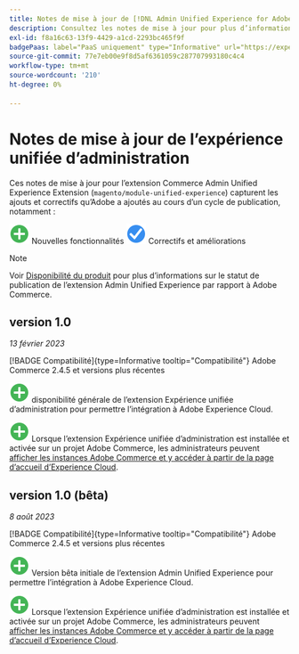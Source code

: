 ```yaml
---
title: Notes de mise à jour de [!DNL Admin Unified Experience for Adobe Commerce]
description: Consultez les notes de mise à jour pour plus d’informations sur la dernière version de l [!DNL Admin Unified Experience] extension pour Commerce.
exl-id: f8a16c63-13f9-4429-a1cd-2293bc465f9f
badgePaas: label="PaaS uniquement" type="Informative" url="https://experienceleague.adobe.com/en/docs/commerce/user-guides/product-solutions" tooltip="S’applique uniquement aux projets Adobe Commerce on Cloud (infrastructure PaaS gérée par Adobe) et aux projets On-premise."
source-git-commit: 77e7eb00e9f8d5af6361059c287707993180c4c4
workflow-type: tm+mt
source-wordcount: '210'
ht-degree: 0%

---
```


# Notes de mise à jour de l’expérience unifiée d’administration

Ces notes de mise à jour pour l’extension Commerce Admin Unified Experience Extension (`magento/module-unified-experience`) capturent les ajouts et correctifs qu’Adobe a ajoutés au cours d’un cycle de publication, notamment :

![Nouveau](../assets/new.svg) Nouvelles fonctionnalités
![Correction d’un problème](../assets/fix.svg) Correctifs et améliorations


>[!NOTE]
>
>Voir [Disponibilité du produit](https://experienceleague.adobe.com/docs/commerce-operations/release/product-availability.html) pour plus d’informations sur le statut de publication de l’extension Admin Unified Experience par rapport à Adobe Commerce.

## version 1.0

*13 février 2023*

[!BADGE Compatibilité]{type=Informative tooltip="Compatibilité"} Adobe Commerce 2.4.5 et versions plus récentes

![Nouvelle version ](../assets/new.svg) disponibilité générale de l’extension Expérience unifiée d’administration pour permettre l’intégration à Adobe Experience Cloud.

![Nouveau](../assets/new.svg) Lorsque l’extension Expérience unifiée d’administration est installée et activée sur un projet Adobe Commerce, les administrateurs peuvent [afficher les instances Adobe Commerce et y accéder à partir de la page d’accueil d’Experience Cloud](admin-unified-experience-integration-overview.md).


## version 1.0 (bêta)

*8 août 2023*

[!BADGE Compatibilité]{type=Informative tooltip="Compatibilité"} Adobe Commerce 2.4.5 et versions plus récentes

![Nouvelle](../assets/new.svg) Version bêta initiale de l’extension Admin Unified Experience pour permettre l’intégration à Adobe Experience Cloud.

![Nouveau](../assets/new.svg) Lorsque l’extension Expérience unifiée d’administration est installée et activée sur un projet Adobe Commerce, les administrateurs peuvent [afficher les instances Adobe Commerce et y accéder à partir de la page d’accueil d’Experience Cloud](admin-unified-experience-integration-overview.md).
